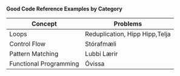 **Good Code Reference Examples by Category**

| Concept  | Problems |
| ------------- | ------------- |
| Loops  |Reduplication, Hipp Hipp,Telja|
| Control Flow  |Stórafmæli|
| Pattern Matching |Lubbi Lærir|
| Functional Programming |Óvissa|

